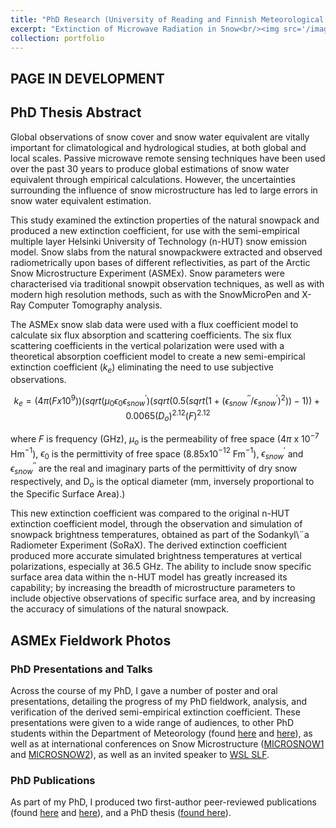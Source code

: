 ```yaml
---
title: "PhD Research (University of Reading and Finnish Meteorological Institute)"
excerpt: "Extinction of Microwave Radiation in Snow<br/><img src='/images/WM_snowslab-border-500x427.png'>"
collection: portfolio
---
```

## PAGE IN DEVELOPMENT


## PhD Thesis Abstract
Global observations of snow cover and snow water equivalent are vitally important for climatological and hydrological studies, at both global and local scales. Passive microwave remote sensing techniques have been used over the past 30 years to produce global estimations of snow water equivalent through empirical calculations. However, the uncertainties surrounding the influence of snow microstructure has led to large errors in snow water equivalent estimation.

This study examined the extinction properties of the natural snowpack and produced a new extinction coefficient, for use with the semi-empirical multiple layer Helsinki University of Technology (n-HUT) snow emission model. Snow slabs from the natural snowpackwere extracted and observed radiometrically upon bases of different reflectivities, as part of the Arctic Snow Microstructure Experiment (ASMEx). Snow parameters were characterised via traditional snowpit observation techniques, as well as with modern high resolution methods, such as with the SnowMicroPen and X-Ray Computer Tomography analysis.

The ASMEx snow slab data were used with a flux coefficient model to calculate six flux absorption and scattering coefficients. The six flux scattering coefficients in the vertical polarization were used with a theoretical absorption coefficient model to create a new semi-empirical extinction coefficient ($k_{e}$) eliminating the need to use subjective observations.

$$k_e = (4\pi(F x 10^{9}))(sqrt(\mu_{0} \epsilon_{0} \epsilon^{\prime}_{snow})(sqrt(0.5(sqrt(1+(\epsilon^{\prime\prime}_{snow}/\epsilon^{\prime}_{snow})^{2}))-1)) + 0.0065(D_{o})^{2.12}(F)^{2.12}$$

where $F$ is frequency (GHz), $\mu_{o}$ is the permeability of free space (4$\pi$ x 10$^{-7}$ Hm$^{-1}$), $\epsilon_{0}$ is the permittivity of free space (8.85x10$^{-12}$ Fm$^{-1}$), $\epsilon^{\prime}_{snow}$ and $\epsilon^{\prime\prime}_{snow}$ are the real and imaginary parts of the permittivity of dry snow respectively, and D$_{o}$ is the optical diameter (mm, inversely proportional to the Specific Surface Area).)

This new extinction coefficient was compared to the original n-HUT extinction coefficient model, through the observation and simulation of snowpack brightness temperatures, obtained as part of the Sodankyl\¨a Radiometer Experiment (SoRaX). The derived extinction coefficient produced more accurate simulated brightness temperatures at vertical polarizations, especially at 36.5 GHz. The ability to include snow specific surface area data within the n-HUT model has greatly increased its capability; by increasing the breadth of microstructure parameters to include objective observations of specific surface area, and by increasing the accuracy of simulations of the natural snowpack.

## ASMEx Fieldwork Photos

### PhD Presentations and Talks
Across the course of my PhD, I gave a number of poster and oral presentations, detailing the progress of my PhD fieldwork, analysis, and verification of the derived semi-empirical extinction coefficient. These presentations were given to a wide range of audiences, to other PhD students within the Department of Meteorology (found [here](http://willmaslanka.github.io/files/WMaslanka_150924_PosterComp.pdf) and [here](http://willmaslanka.github.io/files/Snow_Obs_150520.pdf)), as well as at international conferences on Snow Microstructure ([MICROSNOW1](http://willmaslanka.github.io/files/MICROSNOW_WM_140723.pdf) and [MICROSNOW2](http://willmaslanka.github.io/files/MicroSnow2_WM_150714.pdf)), as well as an invited speaker to [WSL SLF](http://willmaslanka.github.io/files/Davos_141105.pdf).

### PhD Publications
As part of my PhD, I produced two first-author peer-reviewed publications (found [here](http://willmaslanka.github.io/files/gi-5-85-2016.pdf) and [here](http://willmaslanka.github.io/files/TGRS-57-7405-2019.pdf)), and a PhD thesis ([found here](http://willmaslanka.github.io/files/18000327_Maslanka_Thesis.pdf)).